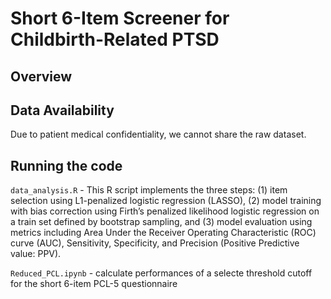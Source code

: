 #  Short 6-Item Screener for Childbirth-Related PTSD
## Overview

## Data Availability
Due to patient medical confidentiality, we cannot share the raw dataset.

## Running the code
`data_analysis.R` - This R script implements the three steps: 
(1) item selection using L1-penalized logistic regression (LASSO),
(2) model training with bias correction using Firth’s penalized likelihood logistic regression on a train set defined by bootstrap sampling, and 
(3) model evaluation using metrics including Area Under the Receiver Operating Characteristic (ROC) curve (AUC), Sensitivity, Specificity, and Precision (Positive Predictive value: PPV).

`Reduced_PCL.ipynb` - calculate performances of a selecte threshold cutoff for the short 6-item PCL-5 questionnaire
